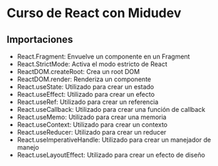 # Curso de React con Midudev

## Importaciones

- React.Fragment: Envuelve un componente en un Fragment
- React.StrictMode: Activa el modo estricto de React
- ReactDOM.createRoot: Crea un root DOM
- ReactDOM.render: Renderiza un componente
- React.useState: Utilizado para crear un estado
- React.useEffect: Utilizado para crear un efecto
- React.useRef: Utilizado para crear un referencia
- React.useCallback: Utilizado para crear una función de callback
- React.useMemo: Utilizado para crear una memoria
- React.useContext: Utilizado para crear un contexto
- React.useReducer: Utilizado para crear un reducer
- React.useImperativeHandle: Utilizado para crear un manejador de manejo
- React.useLayoutEffect: Utilizado para crear un efecto de diseño
